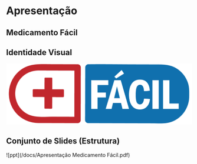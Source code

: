 # Apresentação

## Medicamento Fácil

## Identidade Visual 

![logo](/docs/img/logo-menor.png)

## Conjunto de Slides (Estrutura)

![ppt](/docs/Apresentação Medicamento Fácil.pdf)
